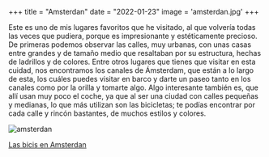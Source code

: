 +++
title = "Amsterdan"
date = "2022-01-23"
image = 'amsterdan.jpg'
+++

Este es uno de mis lugares favoritos que he visitado, al que 
volvería todas las veces que pudiera, porque es impresionante y 
estéticamente precioso. 
De primeras podemos observar las calles, muy urbanas, con unas casas entre grandes y 
de tamaño medio que resaltaban por su estructura, hechas de ladrillos y de colores.
Entre otros lugares que tienes que visitar en esta cuidad, nos encontramos los canales de Ámsterdam, que están a lo largo de esta, los cuáles puedes visitar en barco y darte un paseo tanto en los canales como por la orilla y tomarte algo.
Algo interesante también es, que allí usan muy poco el coche, ya que al ser una ciudad con calles pequeñas y medianas, lo que más utilizan son las bicicletas; te podías encontrar por cada calle y rincón bastantes, de muchos estilos y colores. 

![amsterdan](http://localhost:1313/misviajes/images/canales.jpg)

[Las bicis en Amsterdan](https://www.youtube.com/watch?v=NFL1tIyXFDo)
